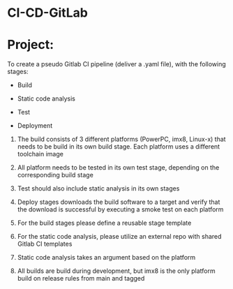# CI-CD-GitLab
# Project:

To create a pseudo Gitlab CI pipeline (deliver a .yaml file), with the following stages:

 

- Build

- Static code analysis

- Test

- Deployment

 

1. The build consists of 3 different platforms (PowerPC, imx8, Linux-x) that needs to be build in its own build stage. Each platform uses a different toolchain image

2. All platform needs to be tested in its own test stage, depending on the corresponding build stage

3. Test should also include static analysis in its own stages

4. Deploy stages downloads the build software to a target and verify that the download is successful by executing a smoke test on each platform

5. For the build stages please define a reusable stage template

6. For the static code analysis, please utilize an external repo with shared Gitlab CI templates

7. Static code analysis takes an argument based on the platform

8. All builds are build during development, but imx8 is the only platform build on release rules from main and tagged
